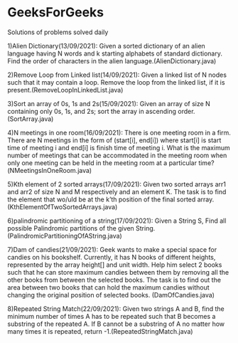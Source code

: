 # GeeksForGeeks
Solutions of problems solved daily

1)Alien Dictionary(13/09/2021):
Given a sorted dictionary of an alien language having N words and k starting alphabets of standard dictionary. Find the order of characters in the alien language.(AlienDictionary.java)

2)Remove Loop from Linked list(14/09/2021):
Given a linked list of N nodes such that it may contain a loop. Remove the loop from the linked list, if it is present.(RemoveLoopInLinkedList.java)

3)Sort an array of 0s, 1s and 2s(15/09/2021):
Given an array of size N containing only 0s, 1s, and 2s; sort the array in ascending order.(SortArray.java)

4)N meetings in one room(16/09/2021):
There is one meeting room in a firm. There are N meetings in the form of (start[i], end[i]) where start[i] is start time of meeting i and end[i] is finish time of meeting i.
What is the maximum number of meetings that can be accommodated in the meeting room when only one meeting can be held in the meeting room at a particular time?(NMeetingsInOneRoom.java)

5)Kth element of 2 sorted arrays(17/09/2021):
Given two sorted arrays arr1 and arr2 of size N and M respectively and an element K. The task is to find the element that wo/uld be at the k’th position of the final sorted array.(KthElementOfTwoSortedArrays.java)

6)palindromic partitioning of a string(17/09/2021):
Given a String S, Find all possible Palindromic partitions of the given String.(PalindromicPartitioningOfAString.java)

7)Dam of candies(21/09/2021):
Geek wants to make a special space for candies on his bookshelf. Currently, it has N books of different heights, represented by the array height[] and unit width. Help him select 2 books such that he can store maximum candies between them by removing all the other books from between the selected books. The task is to find out the area between two books that can hold the maximum candies without changing the original position of selected books. (DamOfCandies.java)

8)Repeated String Match(22/09/2021):
Given two strings A and B, find the minimum number of times A has to be repeated such that B becomes a substring of the repeated A. If B cannot be a substring of A no matter how many times it is repeated, return -1.(RepeatedStringMatch.java)
